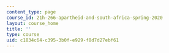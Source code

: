 ```yaml
---
content_type: page
course_id: 21h-266-apartheid-and-south-africa-spring-2020
layout: course_home
title: ''
type: course
uid: c1834c64-c395-3b0f-e929-f8d7d27ebf61
---
```

